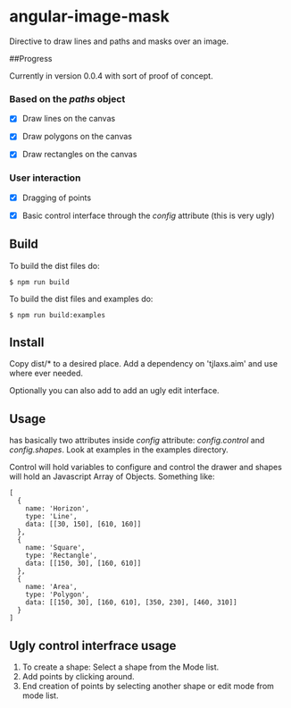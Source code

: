 # angular-image-mask

Directive to draw lines and paths and masks over an image.


##Progress

Currently in version 0.0.4 with sort of proof of concept.


### Based on the *paths* object

* [x] Draw lines on the canvas
* [x] Draw polygons on the canvas
* [x] Draw rectangles on the canvas


### User interaction
* [x] Dragging of points
* [x] Basic control interface through the *config* attribute (this is very ugly)


## Build

To build the dist files do:
```
$ npm run build
```

To build the dist files and examples do:
```
$ npm run build:examples
```


## Install

Copy dist/* to a desired place. Add a dependency on 'tjlaxs.aim'
and use <canvas tjl-image-mask config="something"> where ever needed.

Optionally you can also add <tjl-image-mask-control config="something"/> to
add an ugly edit interface.


## Usage

<tjl-image-mask> has basically two attributes inside *config*
attribute: *config.control* and *config.shapes*. Look at
examples in the examples directory.

Control will hold variables to configure and control the drawer
 and shapes will hold an Javascript Array of Objects. Something
like:
```
[
  {
    name: 'Horizon',
    type: 'Line',
    data: [[30, 150], [610, 160]]
  },
  {
    name: 'Square',
    type: 'Rectangle',
    data: [[150, 30], [160, 610]]
  },
  {
    name: 'Area',
    type: 'Polygon',
    data: [[150, 30], [160, 610], [350, 230], [460, 310]]
  }
]
```

## Ugly control interfrace usage

1. To create a shape: Select a shape from the Mode list.
2. Add points by clicking around.
3. End creation of points by selecting another shape or edit mode from mode list.


